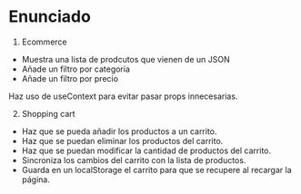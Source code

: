 # Enunciado

1. Ecommerce
- Muestra una lista de prodcutos que vienen de un JSON
- Añade un filtro por categoría
- Añade un filtro por precio

Haz uso de useContext para evitar pasar props innecesarias.

2. Shopping cart
- Haz que se pueda añadir los productos a un carrito.
- Haz que se puedan eliminar los productos del carrito.
- Haz que se puedan modificar la cantidad de productos del carrito.
- Sincroniza los cambios del carrito con la lista de productos.
- Guarda en un localStorage el carrito para que se recupere al recargar la página.
